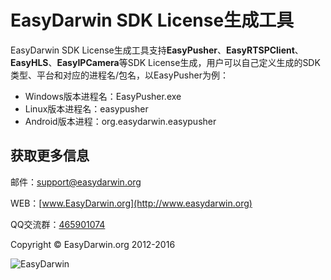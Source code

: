 # EasyDarwin SDK License生成工具 #

EasyDarwin SDK License生成工具支持**EasyPusher**、**EasyRTSPClient**、**EasyHLS**、**EasyIPCamera**等SDK License生成，用户可以自己定义生成的SDK类型、平台和对应的进程名/包名，以EasyPusher为例：

- Windows版本进程名：EasyPusher.exe
- Linux版本进程名：easypusher
- Android版本进程：org.easydarwin.easypusher


## 获取更多信息 ##

邮件：[support@easydarwin.org](mailto:support@easydarwin.org) 

WEB：[www.EasyDarwin.org](http://www.easydarwin.org)

QQ交流群：[465901074](http://jq.qq.com/?_wv=1027&k=2G045mo "EasyPusher & EasyRTSPClient")

Copyright &copy; EasyDarwin.org 2012-2016

![EasyDarwin](http://www.easydarwin.org/skin/easydarwin/images/wx_qrcode.jpg)
